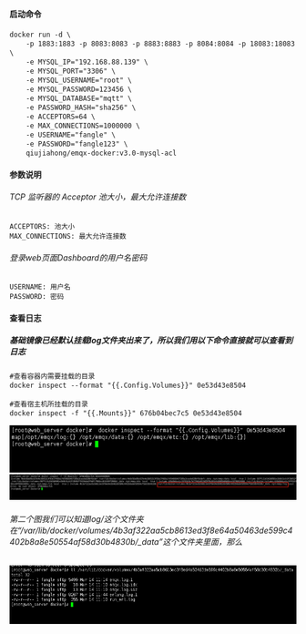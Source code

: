 #### 启动命令

```
docker run -d \
    -p 1883:1883 -p 8083:8083 -p 8883:8883 -p 8084:8084 -p 18083:18083 \
    -e MYSQL_IP="192.168.88.139" \
    -e MYSQL_PORT="3306" \
    -e MYSQL_USERNAME="root" \
    -e MYSQL_PASSWORD=123456 \
    -e MYSQL_DATABASE="mqtt" \
    -e PASSWORD_HASH="sha256" \
    -e ACCEPTORS=64 \
    -e MAX_CONNECTIONS=1000000 \
    -e USERNAME="fangle" \
    -e PASSWORD="fangle123" \
    qiujiahong/emqx-docker:v3.0-mysql-acl
```
#### 参数说明
###### TCP 监听器的 Acceptor 池大小，最大允许连接数
```
ACCEPTORS: 池大小
MAX_CONNECTIONS: 最大允许连接数
```
###### 登录web页面Dashboard的用户名密码
```
USERNAME: 用户名
PASSWORD: 密码
```
#### 查看日志
##### 基础镜像已经默认挂载log文件夹出来了，所以我们用以下命令直接就可以查看到日志
```
#查看容器内需要挂载的目录
docker inspect --format "{{.Config.Volumes}}" 0e53d43e8504

#查看宿主机所挂载的目录
docker inspect -f "{{.Mounts}}" 676b04bec7c5 0e53d43e8504
```
 ![](./images/2019-03-14-11-49-22.png)
 ![](./images/2019-03-14-11-51-30.png)
###### 第二个图我们可以知道log/这个文件夹在“/var/lib/docker/volumes/4b3af322aa5cb8613ed3f8e64a50463de599c4402b8a8e50554af58d30b4830b/_data”这个文件夹里面，那么
![](./images/2019-03-14-11-54-08.png)